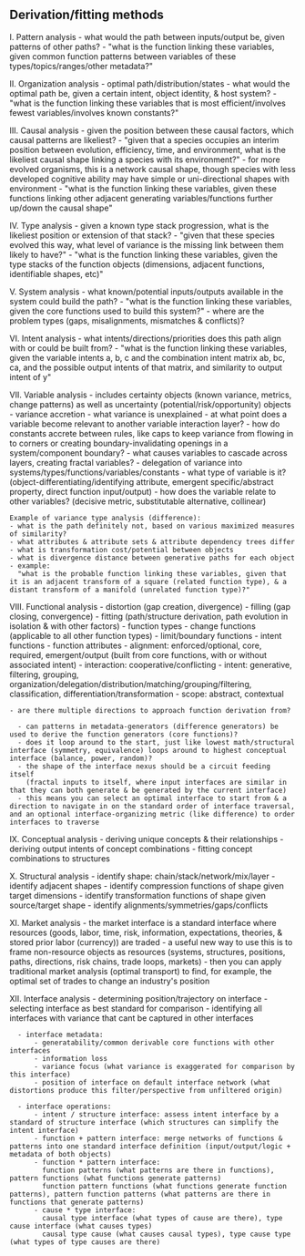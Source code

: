 ## Derivation/fitting methods

  I. Pattern analysis
    - what would the path between inputs/output be, given patterns of other paths?
    - "what is the function linking these variables, given common function patterns between variables of these types/topics/ranges/other metadata?"

  II. Organization analysis
    - optimal path/distribution/states
    - what would the optimal path be, given a certain intent, object identity, & host system?
    - "what is the function linking these variables that is most efficient/involves fewest variables/involves known constants?"

  III. Causal analysis
    - given the position between these causal factors, which causal patterns are likeliest?
    - "given that a species occupies an interim position between evolution, efficiency, time, and environment, what is the likeliest causal shape linking a species with its environment?"
      - for more evolved organisms, this is a network causal shape, though species with less developed cognitive ability may have simple or uni-directional shapes with environment
    - "what is the function linking these variables, given these functions linking other adjacent generating variables/functions further up/down the causal shape"

  IV. Type analysis
    - given a known type stack progression, what is the likeliest position or extension of that stack?
    - "given that these species evolved this way, what level of variance is the missing link between them likely to have?"
    - "what is the function linking these variables, given the type stacks of the function objects (dimensions, adjacent functions, identifiable shapes, etc)"

  V. System analysis
    - what known/potential inputs/outputs available in the system could build the path?
    - "what is the function linking these variables, given the core functions used to build this system?"
    - where are the problem types (gaps, misalignments, mismatches & conflicts)?

  VI. Intent analysis
    - what intents/directions/priorities does this path align with or could be built from?
    - "what is the function linking these variables, given the variable intents a, b, c and the combination intent matrix ab, bc, ca, and the possible output intents of that matrix, and similarity to output intent of y"

  VII. Variable analysis
    - includes certainty objects (known variance, metrics, change patterns) as well as uncertainty (potential/risk/opportunity) objects
    - variance accretion
    - what variance is unexplained
    - at what point does a variable become relevant to another variable interaction layer?
    - how do constants accrete between rules, like caps to keep variance from flowing in to corners or creating boundary-invalidating openings in a system/component boundary?
    - what causes variables to cascade across layers, creating fractal variables?
    - delegation of variance into systems/types/functions/variables/constants
    - what type of variable is it? (object-differentiating/identifying attribute, emergent specific/abstract property, direct function input/output)
    - how does the variable relate to other variables? (decisive metric, substitutable alternative, collinear)
    
    Example of variance type analysis (difference):
    - what is the path definitely not, based on various maximized measures of similarity?
    - what attributes & attribute sets & attribute dependency trees differ
    - what is transformation cost/potential between objects
    - what is divergence distance between generative paths for each object
    - example:
      "what is the probable function linking these variables, given that it is an adjacent transform of a square (related function type), & a distant transform of a manifold (unrelated function type)?"

  VIII. Functional analysis 
    - distortion (gap creation, divergence)
    - filling (gap closing, convergence)
    - fitting (path/structure derivation, path evolution in isolation & with other factors)
    - function types
      - change functions (applicable to all other function types)
      - limit/boundary functions
      - intent functions
    - function attributes
      - alignment: enforced/optional, core, required, emergent/output (built from core functions, with or without associated intent)
      - interaction: cooperative/conflicting
      - intent: generative, filtering, grouping, organization/delegation/distribution/matching/grouping/filtering, classification, differentiation/transformation
      - scope: abstract, contextual

    - are there multiple directions to approach function derivation from?

      - can patterns in metadata-generators (difference generators) be used to derive the function generators (core functions)?
      - does it loop around to the start, just like lowest math/structural interface (symmetry, equivalence) loops around to highest conceptual interface (balance, power, random)?
      - the shape of the interface nexus should be a circuit feeding itself 
        (fractal inputs to itself, where input interfaces are similar in that they can both generate & be generated by the current interface)
      - this means you can select an optimal interface to start from & a direction to navigate in on the standard order of interface traversal, and an optional interface-organizing metric (like difference) to order interfaces to traverse

  IX. Conceptual analysis
    - deriving unique concepts & their relationships
    - deriving output intents of concept combinations
    - fitting concept combinations to structures

  X. Structural analysis
    - identify shape: chain/stack/network/mix/layer
    - identify adjacent shapes
    - identify compression functions of shape given target dimensions
    - identify transformation functions of shape given source/target shape
    - identify alignments/symmetries/gaps/conflicts

  XI. Market analysis
    - the market interface is a standard interface where resources (goods, labor, time, risk, information, expectations, theories, & stored prior labor (currency)) are traded
    - a useful new way to use this is to frame non-resource objects as resources (systems, structures, positions, paths, directions, risk chains, trade loops, markets)
    - then you can apply traditional market analysis (optimal transport) to find, for example, the optimal set of trades to change an industry's position

  XII. Interface analysis
      - determining position/trajectory on interface
      - selecting interface as best standard for comparison
      - identifying all interfaces with variance that cant be captured in other interfaces

      - interface metadata:
          - generatability/common derivable core functions with other interfaces
          - information loss
          - variance focus (what variance is exaggerated for comparison by this interface)
          - position of interface on default interface network (what distortions produce this filter/perspective from unfiltered origin)

      - interface operations:
          - intent / structure interface: assess intent interface by a standard of structure interface (which structures can simplify the intent interface)
          - function + pattern interface: merge networks of functions & patterns into one standard interface definition (input/output/logic + metadata of both objects)
          - function * pattern interface: 
            function patterns (what patterns are there in functions), pattern functions (what functions generate patterns)
            function pattern functions (what functions generate function patterns), pattern function patterns (what patterns are there in functions that generate patterns)
          - cause * type interface: 
            causal type interface (what types of cause are there), type cause interface (what causes types)
            causal type cause (what causes causal types), type cause type (what types of type causes are there)
